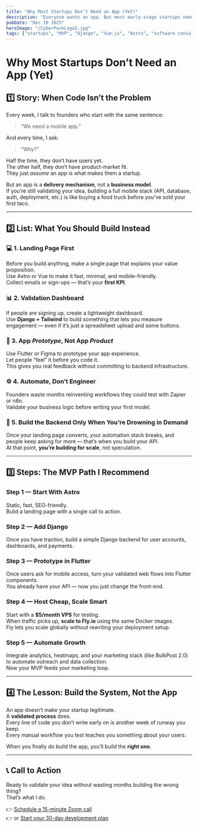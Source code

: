 ```yaml
---
title: "Why Most Startups Don’t Need an App (Yet)"
description: "Everyone wants an app. But most early-stage startups need validation, not code. Here’s how to save time, money, and sanity by building smarter, not bigger."
pubDate: "Dec 10 2025"
heroImage: "/CyberPunkLogo2.jpg"
tags: ["startups", "MVP", "Django", "Vue.js", "Astro", "software consulting"]
---
```


# Why Most Startups Don’t Need an App (Yet)

## 1️⃣ Story: When Code Isn’t the Problem

Every week, I talk to founders who start with the same sentence:

> “We need a mobile app.”

And every time, I ask:  
> “Why?”

Half the time, they don’t have users yet.  
The other half, they don’t have product-market fit.  
They just *assume* an app is what makes them a startup.

But an app is a **delivery mechanism**, not a **business model**.  
If you’re still validating your idea, building a full mobile stack (API, database, auth, deployment, etc.) is like buying a food truck before you’ve sold your first taco.

---

## 2️⃣ List: What You Should Build Instead

### 💻 1. Landing Page First
Before you build anything, make a single page that explains your value proposition.  
Use Astro or Vue to make it fast, minimal, and mobile-friendly.  
Collect emails or sign-ups — that’s your **first KPI**.

### 📊 2. Validation Dashboard
If people are signing up, create a lightweight dashboard.  
Use **Django + Tailwind** to build something that lets you measure engagement — even if it’s just a spreadsheet upload and some buttons.

### 📱 3. App *Prototype*, Not App *Product*
Use Flutter or Figma to prototype your app experience.  
Let people “feel” it before you code it.  
This gives you real feedback without committing to backend infrastructure.

### ⚙️ 4. Automate, Don’t Engineer
Founders waste months reinventing workflows they could test with Zapier or n8n.  
Validate your business logic before writing your first model.

### 🧠 5. Build the Backend Only When You’re Drowning in Demand
Once your landing page converts, your automation stack breaks, and people keep asking for more — that’s when you build your API.  
At that point, **you’re building for scale**, not speculation.

---

## 3️⃣ Steps: The MVP Path I Recommend

### Step 1 — Start With Astro
Static, fast, SEO-friendly.  
Build a landing page with a single call to action.

### Step 2 — Add Django
Once you have traction, build a simple Django backend for user accounts, dashboards, and payments.

### Step 3 — Prototype in Flutter
Once users ask for mobile access, turn your validated web flows into Flutter components.  
You already have your API — now you just change the front-end.

### Step 4 — Host Cheap, Scale Smart
Start with a **$5/month VPS** for testing.  
When traffic picks up, **scale to Fly.io** using the same Docker images.  
Fly lets you scale globally without rewriting your deployment setup.

### Step 5 — Automate Growth
Integrate analytics, heatmaps, and your marketing stack (like BulkPost 2.0) to automate outreach and data collection.  
Now your MVP feeds your marketing loop.

---

## 4️⃣ The Lesson: Build the System, Not the App

An app doesn’t make your startup legitimate.  
A **validated process** does.  
Every line of code you don’t write early on is another week of runway you keep.  
Every manual workflow you test teaches you something about your users.  

When you finally *do* build the app, you’ll build the **right one**.

---

## 📞 Call to Action

Ready to validate your idea without wasting months building the wrong thing?  
That’s what I do.

👉 [Schedule a 15-minute Zoom call](https://calendly.com/baileyburnsed/15min)  
👉 or [Start your 30-day development plan](https://baileyburnsed.dev/)

